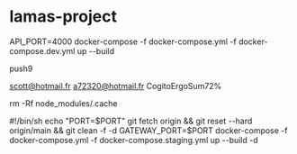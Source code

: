 # lamas-project

API_PORT=4000 docker-compose -f docker-compose.yml -f docker-compose.dev.yml up --build

push9

scott@hotmail.fr
a72320@hotmail.fr
CogitoErgoSum72%

rm -Rf node_modules/.cache

#!/bin/sh
echo "PORT=$PORT"
git fetch origin && git reset --hard origin/main && git clean -f -d
GATEWAY_PORT=$PORT docker-compose -f docker-compose.yml -f docker-compose.staging.yml up --build -d
